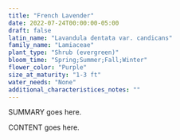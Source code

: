 ```yaml
---
title: "French Lavender"
date: 2022-07-24T00:00:00-05:00
draft: false
latin_name: "Lavandula dentata var. candicans"
family_name: "Lamiaceae"
plant_type: "Shrub (evergreen)"
bloom_time: "Spring;Summer;Fall;Winter"
flower_color: "Purple"
size_at_maturity: "1-3 ft"
water_needs: "None"
additional_characteristices_notes: ""
---
```


SUMMARY goes here.

<!--more-->

CONTENT goes here.